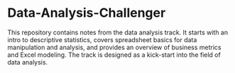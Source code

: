 # Data-Analysis-Challenger
This repository contains notes from the data analysis track. It starts with an intro to descriptive statistics, covers spreadsheet basics for data manipulation and analysis, and provides an overview of business metrics and Excel modeling. The track is designed as a kick-start into the field of data analysis.
